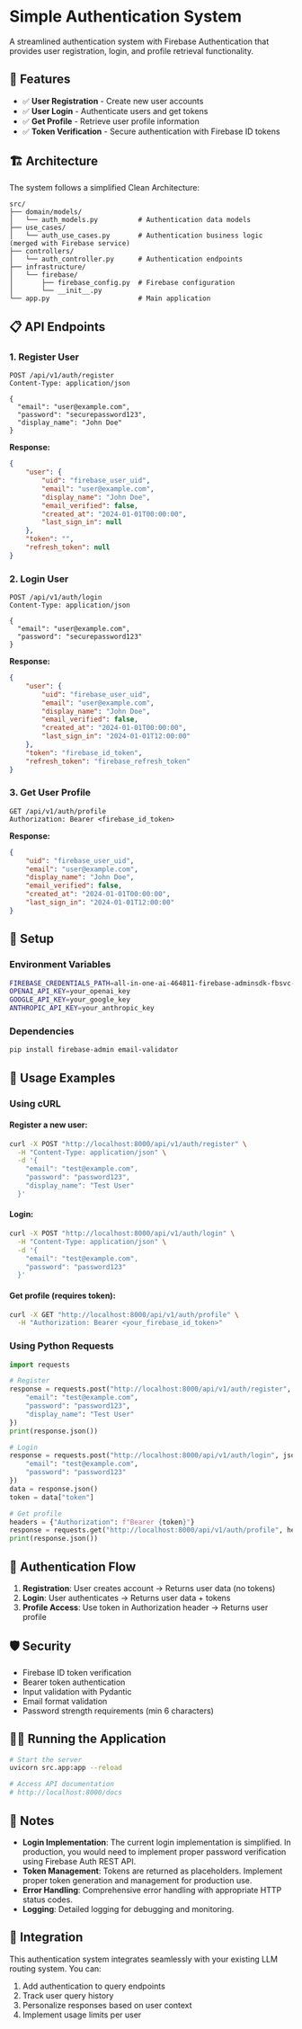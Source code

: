 # Simple Authentication System

A streamlined authentication system with Firebase Authentication that provides user registration, login, and profile retrieval functionality.

## 🎯 Features

-   ✅ **User Registration** - Create new user accounts
-   ✅ **User Login** - Authenticate users and get tokens
-   ✅ **Get Profile** - Retrieve user profile information
-   ✅ **Token Verification** - Secure authentication with Firebase ID tokens

## 🏗️ Architecture

The system follows a simplified Clean Architecture:

```
src/
├── domain/models/
│   └── auth_models.py          # Authentication data models
├── use_cases/
│   └── auth_use_cases.py       # Authentication business logic (merged with Firebase service)
├── controllers/
│   └── auth_controller.py      # Authentication endpoints
├── infrastructure/
│   └── firebase/
│       ├── firebase_config.py  # Firebase configuration
│       └── __init__.py
└── app.py                      # Main application
```

## 📋 API Endpoints

### 1. Register User

```http
POST /api/v1/auth/register
Content-Type: application/json

{
  "email": "user@example.com",
  "password": "securepassword123",
  "display_name": "John Doe"
}
```

**Response:**

```json
{
	"user": {
		"uid": "firebase_user_uid",
		"email": "user@example.com",
		"display_name": "John Doe",
		"email_verified": false,
		"created_at": "2024-01-01T00:00:00",
		"last_sign_in": null
	},
	"token": "",
	"refresh_token": null
}
```

### 2. Login User

```http
POST /api/v1/auth/login
Content-Type: application/json

{
  "email": "user@example.com",
  "password": "securepassword123"
}
```

**Response:**

```json
{
	"user": {
		"uid": "firebase_user_uid",
		"email": "user@example.com",
		"display_name": "John Doe",
		"email_verified": false,
		"created_at": "2024-01-01T00:00:00",
		"last_sign_in": "2024-01-01T12:00:00"
	},
	"token": "firebase_id_token",
	"refresh_token": "firebase_refresh_token"
}
```

### 3. Get User Profile

```http
GET /api/v1/auth/profile
Authorization: Bearer <firebase_id_token>
```

**Response:**

```json
{
	"uid": "firebase_user_uid",
	"email": "user@example.com",
	"display_name": "John Doe",
	"email_verified": false,
	"created_at": "2024-01-01T00:00:00",
	"last_sign_in": "2024-01-01T12:00:00"
}
```

## 🔧 Setup

### Environment Variables

```bash
FIREBASE_CREDENTIALS_PATH=all-in-one-ai-464811-firebase-adminsdk-fbsvc-75931db9e6.json
OPENAI_API_KEY=your_openai_key
GOOGLE_API_KEY=your_google_key
ANTHROPIC_API_KEY=your_anthropic_key
```

### Dependencies

```bash
pip install firebase-admin email-validator
```

## 🚀 Usage Examples

### Using cURL

#### Register a new user:

```bash
curl -X POST "http://localhost:8000/api/v1/auth/register" \
  -H "Content-Type: application/json" \
  -d '{
    "email": "test@example.com",
    "password": "password123",
    "display_name": "Test User"
  }'
```

#### Login:

```bash
curl -X POST "http://localhost:8000/api/v1/auth/login" \
  -H "Content-Type: application/json" \
  -d '{
    "email": "test@example.com",
    "password": "password123"
  }'
```

#### Get profile (requires token):

```bash
curl -X GET "http://localhost:8000/api/v1/auth/profile" \
  -H "Authorization: Bearer <your_firebase_id_token>"
```

### Using Python Requests

```python
import requests

# Register
response = requests.post("http://localhost:8000/api/v1/auth/register", json={
    "email": "test@example.com",
    "password": "password123",
    "display_name": "Test User"
})
print(response.json())

# Login
response = requests.post("http://localhost:8000/api/v1/auth/login", json={
    "email": "test@example.com",
    "password": "password123"
})
data = response.json()
token = data["token"]

# Get profile
headers = {"Authorization": f"Bearer {token}"}
response = requests.get("http://localhost:8000/api/v1/auth/profile", headers=headers)
print(response.json())
```

## 🔐 Authentication Flow

1. **Registration**: User creates account → Returns user data (no tokens)
2. **Login**: User authenticates → Returns user data + tokens
3. **Profile Access**: Use token in Authorization header → Returns user profile

## 🛡️ Security

-   Firebase ID token verification
-   Bearer token authentication
-   Input validation with Pydantic
-   Email format validation
-   Password strength requirements (min 6 characters)

## 🏃‍♂️ Running the Application

```bash
# Start the server
uvicorn src.app:app --reload

# Access API documentation
# http://localhost:8000/docs
```

## 📝 Notes

-   **Login Implementation**: The current login implementation is simplified. In production, you would need to implement proper password verification using
    Firebase Auth REST API.
-   **Token Management**: Tokens are returned as placeholders. Implement proper token generation and management for production use.
-   **Error Handling**: Comprehensive error handling with appropriate HTTP status codes.
-   **Logging**: Detailed logging for debugging and monitoring.

## 🔄 Integration

This authentication system integrates seamlessly with your existing LLM routing system. You can:

1. Add authentication to query endpoints
2. Track user query history
3. Personalize responses based on user context
4. Implement usage limits per user
